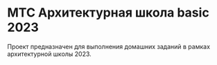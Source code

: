 # МТС Архитектурная школа basic 2023

Проект предназначен для выполнения домашних заданий в рамках архитектурной школы 2023.